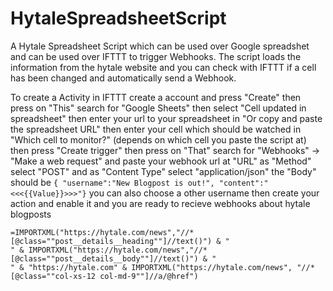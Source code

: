# HytaleSpreadsheetScript
A Hytale Spreadsheet Script which can be used over Google spreadshet and can be used over IFTTT to trigger Webhooks.
The script loads the information from the hytale website and you can check with IFTTT if a cell has been changed and automatically send a Webhook.

To create a Activity in IFTTT create a account and press "Create"
then press on "This" search for "Google Sheets"
then select "Cell updated in spreadsheet"
then enter your url to your spreadsheet in "Or copy and paste the spreadsheet URL"
then enter your cell which should be watched in "Which cell to monitor?" (depends on which cell you paste the script at) 
then press "Create trigger"
then press on "That"
search for "Webhooks" -> "Make a web request"
and paste your webhook url at "URL"
as "Method" select "POST"
and as "Content Type" select "application/json"
the "Body" should be ```{ "username":"New Blogpost is out!", "content":"<<<{{Value}}>>>"}``` you can also choose a other username
then create your action and enable it and you are ready to recieve webhooks about hytale blogposts
```
=IMPORTXML("https://hytale.com/news","//*[@class=""post__details__heading""]//text()") & "
" & IMPORTXML("https://hytale.com/news","//*[@class=""post__details__body""]//text()") & "
" & "https://hytale.com" & IMPORTXML("https://hytale.com/news", "//*[@class=""col-xs-12 col-md-9""]//a/@href")
```
